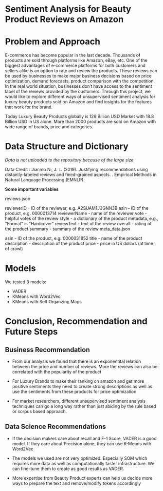 # Sentiment Analysis for Beauty Product Reviews on Amazon

# Problem and Approach

E-commerce has become popular in the last decade. Thousands of products are sold through platforms like Amazon, eBay, etc. One of the biggest advantages of e-commerce platforms for both customers and sellers alike is an option to rate and review the products. These reviews can be used by businesses to make major business decisions based on price optimization, demand forecasts, product comparison with the competition. In the real world situation, businesses don’t have access to the sentiment label of the reviews provided by the customers. Through this project, we would like to explore different ways of unsupervised sentiment analysis for luxury beauty products sold on Amazon and find insights for the features that work for the brand.

Today Luxury Beauty Products globally is 126 Billion USD Market with 18.8 Billion USD in US alone. More than 2000 products are sold on Amazon with wide range of brands, price and categories.

# Data Structure and Dictionary 
*Data is not uploaded to the repository because of the large size* 

Data Credit : Jianmo Ni, J. L. (2019). Justifying recommendations using distantly-labeled reviews and fined-grained aspects. . Empirical Methods in Natural Language Processing (EMNLP).

**Some important variables**

reviews.json

reviewerID - ID of the reviewer, e.g. A2SUAM1J3GNN3B
asin - ID of the product, e.g. 0000013714
reviewerName - name of the reviewer
vote - helpful votes of the review
style - a dictionary of the product metadata, e.g., "Format" is "Hardcover"
reviewText - text of the review
overall - rating of the product
summary - summary of the review
meta_data.json

asin - ID of the product, e.g. 0000031852
title - name of the product
description - description of the product
price - price in US dollars (at time of crawl)

# Models 
We tested 3 models:
- VADER
- KMeans with Word2Vec
- KMeans with Self Organzing Maps

# Conclusion, Recommendation and Future Steps

## Business Recommendation
- From our analysis we found that there is an exponentital relation between the price and number of reviews. More the reviews can also be correlated with the popularity of the product

- For Luxury Brands to make their ranking on amazon and get more positive sentiments they need to create strong descriptions as well as use the sentiments from these products for price optimization

- For market researchers, different unsupervised sentiment analysis techniques can go a long way rather than just abiding by the rule based or corpus based approach.

## Data Science Recommendations
- If the decision makers care about recall and F-1 Score, VADER is a good model. If they care about Precision alone, they can use K-Means with Word2Vec

- The models we used are not very optimized. Especially SOM which requires more data as well as computationally faster infrastructure. We can fine-tune them to create as good results as VADER.

- More expertise from Beauty Product experts can help us decide more ways to prepare the text and remove/modify tokens accordingly

